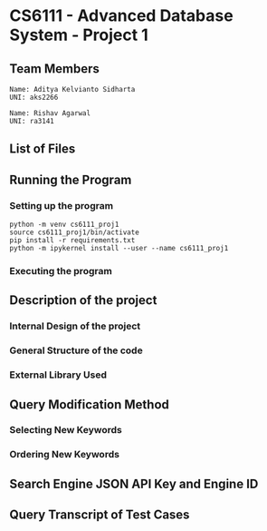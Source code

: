 # CS6111 - Advanced Database System - Project 1

## Team Members
```
Name: Aditya Kelvianto Sidharta
UNI: aks2266
```

```
Name: Rishav Agarwal
UNI: ra3141
```

## List of Files



## Running the Program

### Setting up the program
```
python -m venv cs6111_proj1
source cs6111_proj1/bin/activate
pip install -r requirements.txt
python -m ipykernel install --user --name cs6111_proj1
```

### Executing the program


## Description of the project

### Internal Design of the project

### General Structure of the code

### External Library Used

## Query Modification Method

### Selecting New Keywords

### Ordering New Keywords

## Search Engine JSON API Key and Engine ID

## Query Transcript of Test Cases

